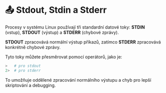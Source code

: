 # 📤 Stdout, Stdin a Stderr

Procesy v systému Linux používají tři standardní datové toky: **STDIN** (vstup), **STDOUT** (výstup) a **STDERR** (chybové zprávy).  

**STDOUT** zpracovává normální výstup příkazů, zatímco **STDERR** zpracovává konkrétně chybové zprávy.  

Tyto toky můžete přesměrovat pomocí operátorů, jako je:

```BASH
>   # pro stdout  
2>  # pro stderr
```

To umožňuje oddělené zpracování normálního výstupu a chyb pro lepší skriptování a debugging.